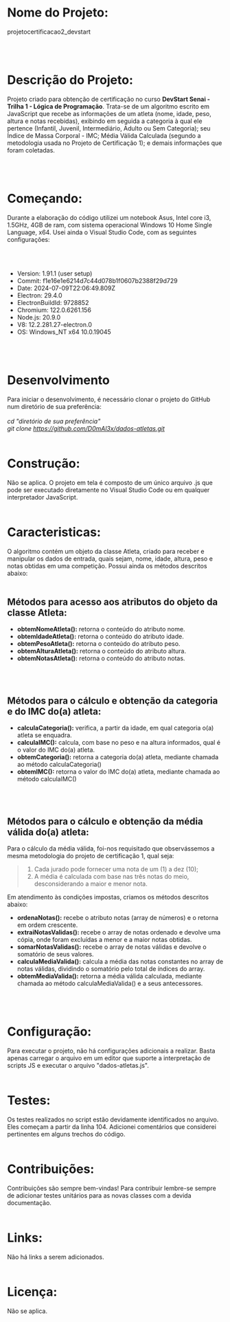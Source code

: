 # Nome do Projeto:
<p>
	projetocertificacao2_devstart
</p>
<br><br>

# Descrição do Projeto:
<p>
	Projeto criado para obtenção de certificação no curso <b>DevStart Senai - Trilha 1 - Lógica de Programação</b>. 
	Trata-se de um algoritmo escrito em JavaScript que recebe as informações de um atleta (nome, idade, peso, altura 
	e notas recebidas), exibindo em seguida a categoria à qual ele pertence (Infantil, Juvenil, Intermediário, Adulto
	ou Sem Categoria); seu Índice de Massa Corporal - IMC; Média Válida Calculada (segundo a metodologia usada no Projeto
	de Certificação 1); e demais informações que foram coletadas.
</p>
<br><br>

# Começando:
<p>
	Durante a elaboração do código utilizei um notebook Asus, Intel core i3, 1.5GHz, 4GB de ram, com sistema operacional 
	Windows 10 Home Single Language, x64. Usei ainda o Visual Studio Code, com as seguintes configurações:
</p>

<br><br>
<ul>
  <li>Version: 1.91.1 (user setup)</li>
  <li>Commit: f1e16e1e6214d7c44d078b1f0607b2388f29d729</li>
  <li>Date: 2024-07-09T22:06:49.809Z</li>
  <li>Electron: 29.4.0</li>
  <li>ElectronBuildId: 9728852</li>
  <li>Chromium: 122.0.6261.156</li>
  <li>Node.js: 20.9.0</li>
  <li>V8: 12.2.281.27-electron.0</li>
  <li>OS: Windows_NT x64 10.0.19045</li>
</ul>
<br><br>

# Desenvolvimento
Para iniciar o desenvolvimento, é necessário clonar o projeto do GitHub num diretório de sua preferência:
<br><br>
<i>cd "diretório de sua preferência"</i><br>
<i>git clone https://github.com/D0mAl3x/dados-atletas.git</i>
<br><br>

# Construção:
Não se aplica. O projeto em tela é composto de um único arquivo .js que pode ser executado diretamente no Visual Studio Code
ou em qualquer interpretador JavaScript.
<br><br>

# Caracteristicas:
O algoritmo contém um objeto da classe Atleta, criado para receber e manipular os dados de entrada, quais sejam, nome, idade, altura, 
peso e notas obtidas em uma competição. Possui ainda os métodos descritos abaixo:
<br><br>
<h2> Métodos para acesso aos atributos do objeto da classe Atleta:</h2>
<ul>
	<li><b>obtemNomeAtleta():</b> retorna o conteúdo do atributo nome.</li>
	<li><b>obtemIdadeAtleta():</b> retorna o conteúdo do atributo idade.</li>
	<li><b>obtemPesoAtleta():</b> retorna o conteúdo do atributo peso.</li>
	<li><b>obtemAlturaAtleta():</b> retorna o conteúdo do atributo altura.</li>
	<li><b>obtemNotasAtleta():</b> retorna o conteúdo do atributo notas.</li>
</ul>
<br><br>
<h2>Métodos para o cálculo e obtenção da categoria e do IMC do(a) atleta:</h2>
<ul>
	<li><b>calculaCategoria():</b> verifica, a partir da idade, em qual categoria o(a) atleta se enquadra.</li>
	<li><b>calculaIMC():</b> calcula, com base no peso e na altura informados, qual é o valor do IMC do(a) atleta.</li>
	<li><b>obtemCategoria():</b> retorna a categoria do(a) atleta, mediante chamada ao método calculaCategoria()</li>
	<li><b>obtemIMC():</b> retorna o valor do IMC do(a) atleta, mediante chamada ao método calculaIMC()</li>
</ul>
<br><br>
<h2>Métodos para o cálculo e obtenção da média válida do(a) atleta:</h2>
<p>
    Para o cálculo da média válida, foi-nos requisitado que observássemos a mesma metodologia do projeto de certificação 1, qual seja:
    <blockquote cite="https://app.devstart.tech/learn/logica-de-programacao/projetos-de-certificacao/projeto-de-certificacao-1-pontuacao-dos-atletas">
        <p>
            <ol>
                <li>Cada jurado pode fornecer uma nota de um (1) a dez (10);</li>
                <li>A média é calculada com base nas três notas do meio, desconsiderando a maior e menor nota.</li>
            </ol>
        </p>
    </blockquote>
    Em atendimento às condições impostas, criamos os métodos descritos abaixo:
</p>
<ul>
	<li><b>ordenaNotas():</b> recebe o atributo notas (array de números) e o retorna em ordem crescente.</li>
	<li><b>extraiNotasValidas():</b> recebe o array de notas ordenado e devolve uma cópia, onde foram excluídas a menor e a maior notas obtidas.</li>
	<li><b>somarNotasValidas():</b> recebe o array de notas válidas e devolve o somatório de seus valores.</li>
	<li><b>calculaMediaValida():</b> calcula a média das notas constantes no array de notas válidas, dividindo o somatório pelo total de índices do array.</li>
    <li><b>obtemMediaValida():</b> retorna a média válida calculada, mediante chamada ao método calculaMediaValida() e a seus antecessores.</li>
</ul>
<br><br> 

# Configuração:
Para executar o projeto, não há configurações adicionais a realizar. Basta apenas carregar o arquivo em um editor que suporte
a interpretação de scripts JS e executar o arquivo "dados-atletas.js".
<br><br>

# Testes:
Os testes realizados no script estão devidamente identificados no arquivo. Eles começam a partir da linha 104. Adicionei comentários que considerei pertinentes em alguns trechos do código.
<br><br>

# Contribuições:
Contribuições são sempre bem-vindas! Para contribuir lembre-se sempre de adicionar testes unitários para as novas classes com 
a devida documentação.
<br><br>

# Links:
Não há links a serem adicionados.
<br><br>

# Licença:
Não se aplica.
